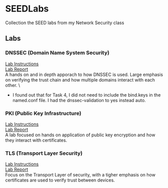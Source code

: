 # SEEDLabs
Collection the SEED labs from my Network Security class

## Labs
### DNSSEC (Domain Name System Security)
[Lab Instructions](https://seedsecuritylabs.org/Labs_20.04/Files/DNSSEC/DNSSEC.pdf) \
[Lab Report](Labs/thomas-DNSSEC-SEEDLab.pdf) \
A hands on and in depth apporach to how DNSSEC is used. Large emphasis on verifying the trust chain and how multiple domains interact with each other. \
- I found out that for Task 4, I did not need to include the bind.keys in the named.conf file. I had the dnssec-validation to yes instead auto.
### PKI (Public Key Infrastructure)
[Lab Instructions](https://seedsecuritylabs.org/Labs_20.04/Files/Crypto_PKI/Crypto_PKI.pdf) \
[Lab Report](Labs/thomas-PKI-SEEDLab.pdf) \
A lab focused on hands on application of public key encryption and how they interact with certificates.
### TLS (Transport Layer Security)
[Lab Instructions](https://seedsecuritylabs.org/Labs_20.04/Files/Crypto_TLS/Crypto_TLS.pdf) \
[Lab Report](Labs/thomas-TLS-SEEDLab.pdf) \
Focus on the Transport Layer of security, with a tigher emphasis on how certificates are used to verify trust between devices.
